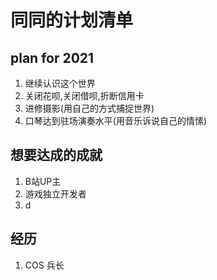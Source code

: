 # 同同的计划清单
## plan for 2021
1. 继续认识这个世界
2. 关闭花呗,关闭借呗,折断信用卡
3. 进修摄影(用自己的方式捕捉世界)
4. 口琴达到驻场演奏水平(用音乐诉说自己的情愫)

## 想要达成的成就
1. B站UP主
2. 游戏独立开发者
3. d

## 经历
1. COS 兵长

## 